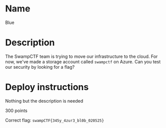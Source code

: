 # Name

Blue

# Description

The SwampCTF team is trying to move our infrastructure to the cloud.
For now, we've made a storage account called `swampctf` on Azure. Can you test our security by looking for a flag?

# Deploy instructions

Nothing but the description is needed

300 points

Correct flag: `swampCTF{345y_4zur3_bl0b_020525}`
